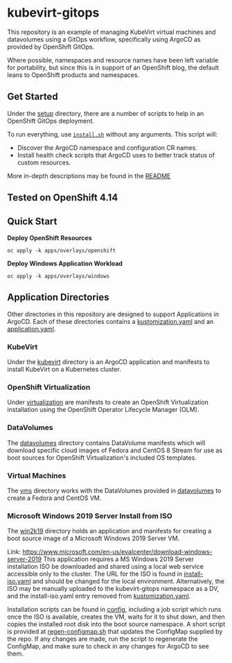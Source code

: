 # kubevirt-gitops

This repository is an example of managing KubeVirt virtual machines
and datavolumes using a GitOps workflow, specifically using ArgoCD
as provided by OpenShift GitOps.

Where possible, namespaces and resource names have been left variable
for portability, but since this is in support of an OpenShift blog,
the default leans to OpenShift products and namespaces.

## Get Started

Under the [setup](setup) directory, there are a number of scripts to
help in an OpenShift GitOps deployment.

To run everything, use [`install.sh`](setup/install.sh) without any arguments.
This script will:

  - Discover the ArgoCD namespace and configuration CR names.
  - Install health check scripts that ArgoCD uses to better track status of custom resources.

More in-depth descriptions may be found in the [README](setup/)

## Tested on OpenShift 4.14

## Quick Start
**Deploy OpenShift Resources**
```
oc apply -k apps/overlays/openshift
```

**Deploy Windows Application Workload**
```
oc apply -k apps/overlays/windows
```


## Application Directories

Other directories in this repository are designed to support Applications in ArgoCD. Each of these directories
contains a [kustomization.yaml](https://kubectl.docs.kubernetes.io/references/kustomize/glossary/#kustomization)
and an [application.yaml](https://argo-cd.readthedocs.io/en/stable/getting_started/#6-create-an-application-from-a-git-repository).

### KubeVirt

Under the [kubevirt](kubevirt) directory is an ArgoCD application and manifests
to install KubeVirt on a Kubernetes cluster.

### OpenShift Virtualization

Under [virtualization](virtualization) are manifests to create an OpenShift
Virtualization installation using the OpenShift Operator Lifecycle Manager
(OLM).

### DataVolumes

The [datavolumes](datavolumes) directory contains DataVolume manifests which
will download specific cloud images of Fedora and CentOS 8 Stream for use as
boot sources for OpenShift Virtualization's included OS templates.

### Virtual Machines

The [vms](vms) directory works with the DataVolumes provided in
[datavolumes](datavolumes) to create a Fedora and CentOS VM.

### Microsoft Windows 2019 Server Install from ISO

The [win2k19](win2k19) directory holds an application and manifests for
creating a boot source image of a Microsoft Windows 2019 Server VM.

Link: https://www.microsoft.com/en-us/evalcenter/download-windows-server-2019
This application requires a MS Windows 2019 Server installation ISO be
downloaded and shared using a local web service accessible only to the cluster.
The URL for the ISO is found in [install-iso.yaml](win2k19/install-iso.yaml)
and should be changed for the local environment. Alternatively, the ISO may be
manually uploaded to the kubevirt-gitops namespace as a DV, and the
install-iso.yaml entry removed from
[kustomization.yaml](win2k19/kustomization.yaml).

Installation scripts can be found in [config](win2k19/config), including a job
script which runs once the ISO is available, creates the VM, waits for it to
shut down, and then copies the installed root disk into the boot source
namespace. A short script is provided at
[regen-configmap.sh](win2k19/regen-configmap.sh) that updates the ConfigMap
supplied by the repo. If any changes are made, run the script to regenerate the
ConfigMap, and make sure to check in any changes for ArgoCD to see them.
